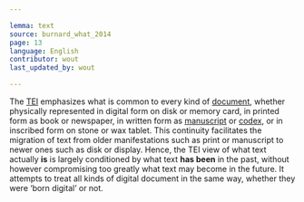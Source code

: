 ```yaml
---

lemma: text
source: burnard_what_2014
page: 13
language: English
contributor: wout
last_updated_by: wout

---
```


The [TEI](tei.html) emphasizes what is common to every kind of [document](document.html), whether physically represented in digital form on disk or memory card, in printed form as book or newspaper, in written form as [manuscript](manuscript.html) or [codex](codex.html), or in inscribed form on stone or wax tablet. This continuity facilitates the migration of text from older manifestations such as print or manuscript to newer ones such as disk or display. Hence, the TEI view of what text actually **is** is largely conditioned by what text **has been** in the past, without however compromising too greatly what text may become in the future. It attempts to treat all kinds of digital document in the same way, whether they were ‘born digital’ or not.
